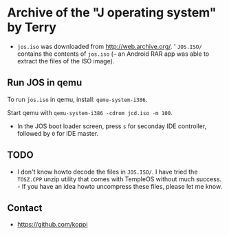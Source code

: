 # Archive of the "J operating system" by Terry

* ```jos.iso``` was downloaded from http://web.archive.org/.
' ```JOS.ISO/``` contains the contents of ```jos.iso``` (– an Android RAR app was able to extract the files of the ISO image).

## Run JOS in qemu

To run ```jos.iso``` in qemu, install: ```qemu-system-i386```.

Start qemu with ```qemu-system-i386 -cdrom jcd.iso -m 100```.

* In the JOS boot loader screen, press ```s``` for seconday IDE controller, followed by ```0``` for IDE master.

## TODO

* I don't know howto decode the files in ```JOS.ISO/```. I have tried the ```TOSZ.CPP``` unzip utility that comes with TempleOS without much success. - If you have an idea howto uncompress these files, please let me know.

## Contact

* https://github.com/koppi

